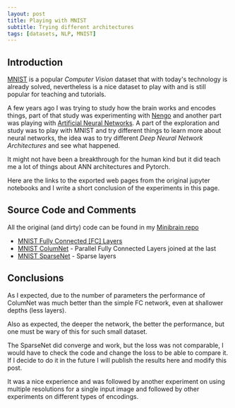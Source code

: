 ```yaml
---
layout: post
title: Playing with MNIST
subtitle: Trying different architectures
tags: [datasets, NLP, MNIST]
---
```


## Introduction
[MNIST](http://yann.lecun.com/exdb/mnist/) is a popular _Computer Vision_ dataset that with today's technology is already solved, nevertheless is a nice dataset to play with and is still popular for teaching and tutorials.

A few years ago I was trying to study how the brain works and encodes things, part of that study was experimenting with [Nengo](https://www.nengo.ai/) and another part was playing with [Artificial Neural Networks](https://en.wikipedia.org/wiki/Artificial_neural_network).
A part of the exploration and study was to play with MNIST and try different things to learn more about neural networks, the idea was to try different _Deep Neural Network Architectures_ and see what happened.

It might not have been a breakthrough for the human kind but it did teach me a lot of things about ANN architectures and Pytorch.

Here are the links to the exported web pages from the original jupyter notebooks and I write a short conclusion of the experiments in this page.

## Source Code and Comments

All the original (and dirty) code can be found in my [Minibrain repo](https://github.com/leomrocha/minibrain/tree/master/experiments/mnist)

* [MNIST Fully Connected [FC] Layers](https://leomrocha.github.io/minibrain/mnist_study_1_FC_layers.html)
* [MNIST ColumNet](https://leomrocha.github.io/minibrain/mnist_study_2_ColumNet.html) - Parallel Fully Connected Layers joined at the last 
* [MNIST SparseNet](https://leomrocha.github.io/minibrain/mnist_study_3_SparseNet.html) - Sparse layers

## Conclusions

As I expected, due to the number of parameters the performance of ColumNet was much better than the simple FC network, even at shallower depths (less layers). 

Also as expected, the deeper the network, the better the performance, but one must be wary of this for such small dataset.

The SparseNet did converge and work, but the loss was not comparable, I would have to check the code and change the loss to be able to compare it. If I decide to do it in the future I will publish the results here and modify this post.

It was a nice experience and was followed by another experiment on using multiple resolutions for a single input image and followed by other experiments on different types of encodings.

